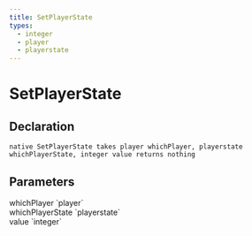 ```yaml
---
title: SetPlayerState
types:
  - integer
  - player
  - playerstate
---
```


# SetPlayerState

## Declaration

```
native SetPlayerState takes player whichPlayer, playerstate whichPlayerState, integer value returns nothing
```

## Parameters
<dl>
  <dt>whichPlayer `player`</dt>
  <dd></dd>

  <dt>whichPlayerState `playerstate`</dt>
  <dd></dd>

  <dt>value `integer`</dt>
  <dd></dd>
</dl>